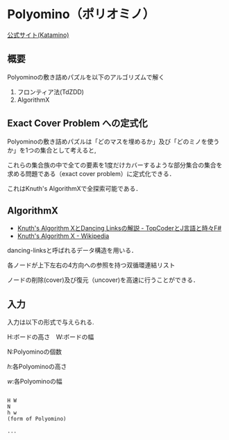 # Polyomino（ポリオミノ）

[公式サイト(Katamino)](https://www.assiston.co.jp/2659)


## 概要
Polyominoの敷き詰めパズルを以下のアルゴリズムで解く

1. フロンティア法(TdZDD)
2. AlgorithmX

## Exact Cover Problem への定式化

Polyominoの敷き詰めパズルは「どのマスを埋めるか」及び「どのミノを使うか」を1つの集合として考えると,

これらの集合族の中で全ての要素を1度だけカバーするような部分集合の集合を求める問題である（exact cover problem）に定式化できる．

これはKnuth's AlgorithmXで全探索可能である．


## AlgorithmX

* [Knuth's Algorithm XとDancing Linksの解説 - TopCoderとJ言語と時々F#](http://d.hatena.ne.jp/JAPLJ/20090902/1251901464)
* [Knuth's Algorithm X - Wikipedia](https://en.wikipedia.org/wiki/Knuth%27s_Algorithm_X)

dancing-linksと呼ばれるデータ構造を用いる．

各ノードが上下左右の4方向への参照を持つ双循環連結リスト

ノードの削除(cover)及び復元（uncover)を高速に行うことができる．

## 入力
入力は以下の形式で与えられる.

H:ボードの高さ　W:ボードの幅

N:Polyominoの個数  

$h$:各Polyominoの高さ  

$w$:各Polyominoの幅 

```

H W
N
h w
(form of Polyomino)

...

```


